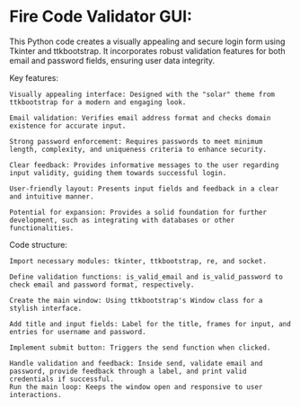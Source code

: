 # Fire Code Validator GUI:

This Python code creates a visually appealing and secure login form using Tkinter and ttkbootstrap. It incorporates robust validation features for both email and password fields, ensuring user data integrity.

Key features:

    Visually appealing interface: Designed with the "solar" theme from ttkbootstrap for a modern and engaging look.
    
    Email validation: Verifies email address format and checks domain existence for accurate input.
    
    Strong password enforcement: Requires passwords to meet minimum length, complexity, and uniqueness criteria to enhance security.
    
    Clear feedback: Provides informative messages to the user regarding input validity, guiding them towards successful login.
    
    User-friendly layout: Presents input fields and feedback in a clear and intuitive manner.
    
    Potential for expansion: Provides a solid foundation for further development, such as integrating with databases or other functionalities.

Code structure:

    Import necessary modules: tkinter, ttkbootstrap, re, and socket.
    
    Define validation functions: is_valid_email and is_valid_password to check email and password format, respectively.
    
    Create the main window: Using ttkbootstrap's Window class for a stylish interface.
    
    Add title and input fields: Label for the title, frames for input, and entries for username and password.
    
    Implement submit button: Triggers the send function when clicked.
    
    Handle validation and feedback: Inside send, validate email and password, provide feedback through a label, and print valid credentials if successful.
    Run the main loop: Keeps the window open and responsive to user interactions.
